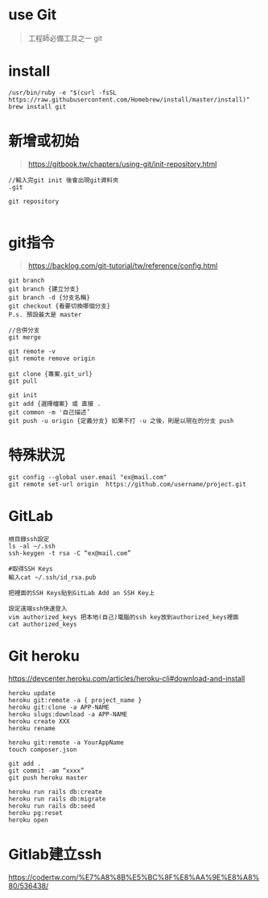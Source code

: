 # use Git
> 工程師必備工具之一 git

# install
```
/usr/bin/ruby -e "$(curl -fsSL https://raw.githubusercontent.com/Homebrew/install/master/install)"
brew install git
``` 

# 新增或初始
> https://gitbook.tw/chapters/using-git/init-repository.html
```
//輸入完git init 後會出現git資料夾
.git

git repository


```

# git指令
> https://backlog.com/git-tutorial/tw/reference/config.html
```
git branch
git branch {建立分支}
git branch -d {分支名稱}
git checkout {看要切換哪個分支}
P.s. 預設最大是 master

//合併分支
git merge

git remote -v
git remote remove origin 

git clone {專案.git_url}
git pull

git init
git add {選擇檔案} 或 直接 . 
git common -m '自己描述’
git push -u origin {定義分支} 如果不打 -u 之後，則是以現在的分支 push

```

# 特殊狀況
```
git config --global user.email "ex@mail.com"   
git remote set-url origin  https://github.com/username/project.git
```

# GitLab
```
根目錄ssh設定
ls -al ~/.ssh
ssh-keygen -t rsa -C “ex@mail.com”

#取得SSH Keys
輸入cat ~/.ssh/id_rsa.pub 

把裡面的SSH Keys貼到GitLab Add an SSH Key上

設定遠端ssh快速登入
vim authorized_keys 把本地(自己)電腦的ssh key放到authorized_keys裡面
cat authorized_keys

```

# Git heroku
<https://devcenter.heroku.com/articles/heroku-cli#download-and-install>
```
heroku update
heroku git:remote -a { project_name }
heroku git:clone -a APP-NAME
heroku slugs:download -a APP-NAME
heroku create XXX     
heroku rename          

heroku git:remote -a YourAppName
touch composer.json 

git add .  
git commit -am “xxxx”
git push heroku master

heroku run rails db:create
heroku run rails db:migrate
heroku run rails db:seed
heroku pg:reset
heroku open
```

# Gitlab建立ssh
<https://codertw.com/%E7%A8%8B%E5%BC%8F%E8%AA%9E%E8%A8%80/536438/>